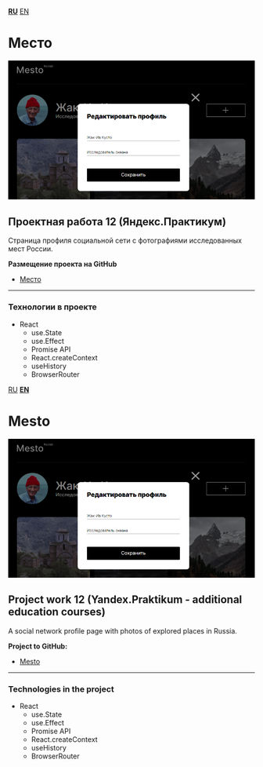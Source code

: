 **[RU](#Место)** [EN](#Mesto)

# Место

<div align="center">
<img src="https://github.com/AlexandrIdVy/mesto/blob/main/src/images/demo.png">
</div>

## Проектная работа 12 (Яндекс.Практикум)

Страница профиля социальной сети с фотографиями исследованных мест России.

**Размещение проекта на GitHub**

* [Место](https://alexandridvy.github.io/react-mesto-auth/)

---
### Технологии в проекте

* React
  * use.State
  * use.Effect
  * Promise API
  * React.createContext
  * useHistory
  * BrowserRouter


[RU](#Место) **[EN](#Mesto)**

# Mesto

<div align="center">
<img src="https://github.com/AlexandrIdVy/mesto/blob/main/src/images/demo.png">
</div>

## Project work 12 (Yandex.Praktikum - additional education courses)

A social network profile page with photos of explored places in Russia.

**Project to GitHub:**

* [Mesto](https://alexandridvy.github.io/react-mesto-auth/)

---
### Technologies in the project

* React
  * use.State
  * use.Effect
  * Promise API
  * React.createContext
  * useHistory
  * BrowserRouter
